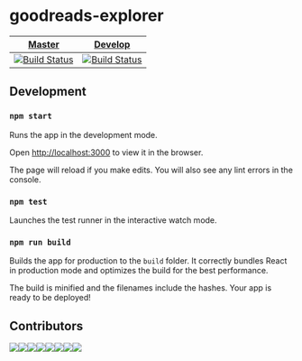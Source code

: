 # goodreads-explorer

[Master](https://gre.abhishek.pro.np) | [Develop](https://gre-dev.abhishek.pro.np)
--- | ---
[![Build Status](https://travis-ci.org/rpidanny/goodreads-explorer.svg?branch=master)](https://travis-ci.org/rpidanny/goodreads-explorer) | [![Build Status](https://travis-ci.org/rpidanny/goodreads-explorer.svg?branch=develop)](https://travis-ci.org/rpidanny/goodreads-explorer)

## Development

### `npm start`

Runs the app in the development mode.

Open [http://localhost:3000](http://localhost:3000) to view it in the browser.

The page will reload if you make edits.
You will also see any lint errors in the console.

### `npm test`

Launches the test runner in the interactive watch mode.

### `npm run build`

Builds the app for production to the `build` folder.
It correctly bundles React in production mode and optimizes the build for the best performance.

The build is minified and the filenames include the hashes.
Your app is ready to be deployed!

## Contributors

[![](https://sourcerer.io/fame/rpidanny/rpidanny/goodreads-explorer/images/0)](https://sourcerer.io/fame/rpidanny/rpidanny/goodreads-explorer/links/0)[![](https://sourcerer.io/fame/rpidanny/rpidanny/goodreads-explorer/images/1)](https://sourcerer.io/fame/rpidanny/rpidanny/goodreads-explorer/links/1)[![](https://sourcerer.io/fame/rpidanny/rpidanny/goodreads-explorer/images/2)](https://sourcerer.io/fame/rpidanny/rpidanny/goodreads-explorer/links/2)[![](https://sourcerer.io/fame/rpidanny/rpidanny/goodreads-explorer/images/3)](https://sourcerer.io/fame/rpidanny/rpidanny/goodreads-explorer/links/3)[![](https://sourcerer.io/fame/rpidanny/rpidanny/goodreads-explorer/images/4)](https://sourcerer.io/fame/rpidanny/rpidanny/goodreads-explorer/links/4)[![](https://sourcerer.io/fame/rpidanny/rpidanny/goodreads-explorer/images/5)](https://sourcerer.io/fame/rpidanny/rpidanny/goodreads-explorer/links/5)[![](https://sourcerer.io/fame/rpidanny/rpidanny/goodreads-explorer/images/6)](https://sourcerer.io/fame/rpidanny/rpidanny/goodreads-explorer/links/6)[![](https://sourcerer.io/fame/rpidanny/rpidanny/goodreads-explorer/images/7)](https://sourcerer.io/fame/rpidanny/rpidanny/goodreads-explorer/links/7)